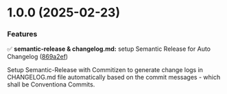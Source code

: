# 1.0.0 (2025-02-23)


### Features

✅ **semantic-release & changelog.md:** setup Semantic Release for Auto Changelog ([869a2ef](https://github.com/arijitcodes/OAuthTunnel/commit/869a2ef4d094d5cdfce37a5f7debfb08b6ae3904))  

Setup Semantic-Release with Commitizen to generate change logs in CHANGELOG.md file automatically
based on the commit messages - which shall be Conventiona Commits. <br/><br/>
